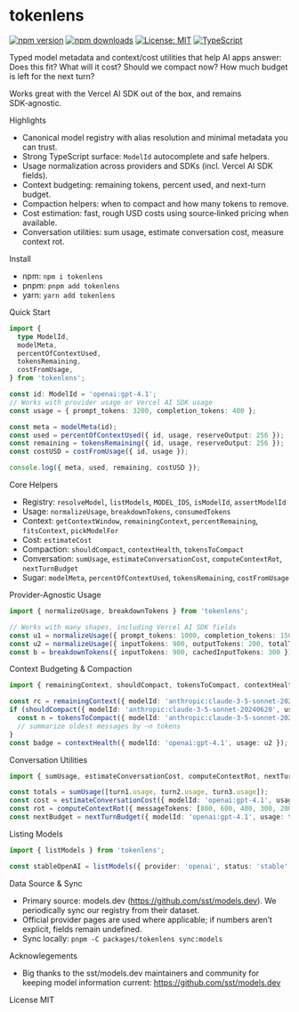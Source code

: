 tokenlens
========

[![npm version](https://img.shields.io/npm/v/tokenlens.svg)](https://www.npmjs.com/package/tokenlens)
[![npm downloads](https://img.shields.io/npm/dm/tokenlens.svg)](https://www.npmjs.com/package/tokenlens)
[![License: MIT](https://img.shields.io/badge/License-MIT-yellow.svg)](LICENSE)
[![TypeScript](https://img.shields.io/badge/TypeScript-5.x-blue.svg)](https://www.typescriptlang.org/)

Typed model metadata and context/cost utilities that help AI apps answer: Does this fit? What will it cost? Should we compact now? How much budget is left for the next turn?

Works great with the Vercel AI SDK out of the box, and remains SDK‑agnostic.

Highlights
- Canonical model registry with alias resolution and minimal metadata you can trust.
- Strong TypeScript surface: `ModelId` autocomplete and safe helpers.
- Usage normalization across providers and SDKs (incl. Vercel AI SDK fields).
- Context budgeting: remaining tokens, percent used, and next-turn budget.
- Compaction helpers: when to compact and how many tokens to remove.
- Cost estimation: fast, rough USD costs using source‑linked pricing when available.
- Conversation utilities: sum usage, estimate conversation cost, measure context rot.

Install
- npm: `npm i tokenlens`
- pnpm: `pnpm add tokenlens`
- yarn: `yarn add tokenlens`

Quick Start
```ts
import {
  type ModelId,
  modelMeta,
  percentOfContextUsed,
  tokensRemaining,
  costFromUsage,
} from 'tokenlens';

const id: ModelId = 'openai:gpt-4.1';
// Works with provider usage or Vercel AI SDK usage
const usage = { prompt_tokens: 3200, completion_tokens: 400 };

const meta = modelMeta(id);
const used = percentOfContextUsed({ id, usage, reserveOutput: 256 });
const remaining = tokensRemaining({ id, usage, reserveOutput: 256 });
const costUSD = costFromUsage({ id, usage });

console.log({ meta, used, remaining, costUSD });
```

Core Helpers
- Registry: `resolveModel`, `listModels`, `MODEL_IDS`, `isModelId`, `assertModelId`
- Usage: `normalizeUsage`, `breakdownTokens`, `consumedTokens`
- Context: `getContextWindow`, `remainingContext`, `percentRemaining`, `fitsContext`, `pickModelFor`
- Cost: `estimateCost`
- Compaction: `shouldCompact`, `contextHealth`, `tokensToCompact`
- Conversation: `sumUsage`, `estimateConversationCost`, `computeContextRot`, `nextTurnBudget`
- Sugar: `modelMeta`, `percentOfContextUsed`, `tokensRemaining`, `costFromUsage`

Provider‑Agnostic Usage
```ts
import { normalizeUsage, breakdownTokens } from 'tokenlens';

// Works with many shapes, including Vercel AI SDK fields
const u1 = normalizeUsage({ prompt_tokens: 1000, completion_tokens: 150 });
const u2 = normalizeUsage({ inputTokens: 900, outputTokens: 200, totalTokens: 1100 });
const b = breakdownTokens({ inputTokens: 900, cachedInputTokens: 300 });
```

Context Budgeting & Compaction
```ts
import { remainingContext, shouldCompact, tokensToCompact, contextHealth } from 'tokenlens';

const rc = remainingContext({ modelId: 'anthropic:claude-3-5-sonnet-20240620', usage: u1, reserveOutput: 256 });
if (shouldCompact({ modelId: 'anthropic:claude-3-5-sonnet-20240620', usage: u1 })) {
  const n = tokensToCompact({ modelId: 'anthropic:claude-3-5-sonnet-20240620', usage: u1 });
  // summarize oldest messages by ~n tokens
}
const badge = contextHealth({ modelId: 'openai:gpt-4.1', usage: u2 }); // { status: 'ok'|'warn'|'compact' }
```

Conversation Utilities
```ts
import { sumUsage, estimateConversationCost, computeContextRot, nextTurnBudget } from 'tokenlens';

const totals = sumUsage([turn1.usage, turn2.usage, turn3.usage]);
const cost = estimateConversationCost({ modelId: 'openai:gpt-4.1', usages: [turn1.usage, turn2.usage] });
const rot = computeContextRot({ messageTokens: [800, 600, 400, 300, 200], keepRecentTurns: 2, modelId: 'openai:gpt-4.1' });
const nextBudget = nextTurnBudget({ modelId: 'openai:gpt-4.1', usage: totals, reserveOutput: 256 });
```

Listing Models
```ts
import { listModels } from 'tokenlens';

const stableOpenAI = listModels({ provider: 'openai', status: 'stable' });
```

Data Source & Sync
- Primary source: models.dev (https://github.com/sst/models.dev). We periodically sync our registry from their dataset.
- Official provider pages are used where applicable; if numbers aren’t explicit, fields remain undefined.
- Sync locally: `pnpm -C packages/tokenlens sync:models`

Acknowlegements
- Big thanks to the sst/models.dev maintainers and community for keeping model information current: https://github.com/sst/models.dev

License
MIT
